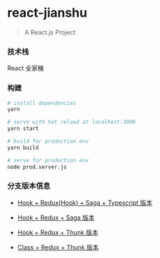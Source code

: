 # react-jianshu

> A React.js Project

### 技术栈

React 全家桶

### 构建

```bash
# install dependencies
yarn

# serve with hot reload at localhost:3000
yarn start

# build for production env
yarn build

# serve for production env
node prod.server.js
```

### 分支版本信息

- [Hook + Redux(Hook) + Saga + Typescript 版本](https://github.com/haledc/react-jianshu/tree/hook-redux-saga-ts)

- [Hook + Redux + Saga 版本](https://github.com/haledc/react-jianshu/tree/hook-redux-saga)

- [Hook + Redux + Thunk 版本](https://github.com/haledc/react-jianshu/tree/hook-redux)

- [Class + Redux + Thunk 版本](https://github.com/haledc/react-jianshu/tree/class-redux)
